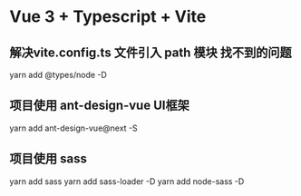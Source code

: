 # Vue 3 + Typescript + Vite

## 解决vite.config.ts 文件引入 path 模块 找不到的问题

yarn add @types/node -D

## 项目使用 ant-design-vue UI框架

yarn add ant-design-vue@next -S

## 项目使用 sass

yarn add sass
yarn add sass-loader -D
yarn add node-sass -D
